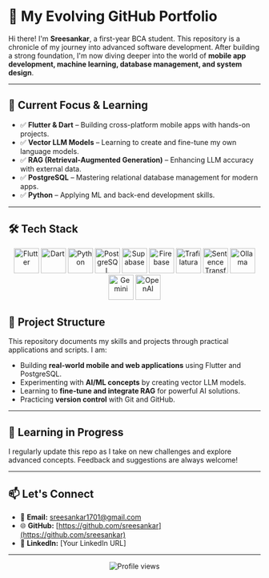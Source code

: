 # 🚀 My Evolving GitHub Portfolio

Hi there! I'm **Sreesankar**, a first-year BCA student. This repository is a chronicle of my journey into advanced software development. After building a strong foundation, I'm now diving deeper into the world of **mobile app development, machine learning, database management, and system design**.

---

## 🧠 Current Focus & Learning

- ✅ **Flutter & Dart** – Building cross-platform mobile apps with hands-on projects.  
- ✅ **Vector LLM Models** – Learning to create and fine-tune my own language models.  
- ✅ **RAG (Retrieval-Augmented Generation)** – Enhancing LLM accuracy with external data.  
- ✅ **PostgreSQL** – Mastering relational database management for modern apps.  
- ✅ **Python** – Applying ML and back-end development skills.

---
## 🛠️ Tech Stack

<p align="center">
  <img src="https://cdn.jsdelivr.net/gh/devicons/devicon/icons/flutter/flutter-original.svg" width="50" height="50" title="Flutter" />
  <img src="https://cdn.jsdelivr.net/gh/devicons/devicon/icons/dart/dart-original.svg" width="50" height="50" title="Dart" />
  <img src="https://cdn.jsdelivr.net/gh/devicons/devicon/icons/python/python-original.svg" width="50" height="50" title="Python" />
  <img src="https://cdn.jsdelivr.net/gh/devicons/devicon/icons/postgresql/postgresql-original.svg" width="50" height="50" title="PostgreSQL" />
  <img src="https://seeklogo.com/images/S/supabase-logo-0E8AFAF90E-seeklogo.com.png" width="50" height="50" title="Supabase" />
  <img src="https://www.vectorlogo.zone/logos/firebase/firebase-icon.svg" width="50" height="50" title="Firebase" />
  <img src="https://raw.githubusercontent.com/Trafilatura/trafilatura/main/docs/logo.png" width="50" height="50" title="Trafilatura" />
  <img src="https://huggingface.co/front/assets/huggingface_logo.svg" width="50" height="50" title="Sentence Transformer" />
  <img src="https://upload.wikimedia.org/wikipedia/commons/2/23/Ollama_logo.svg" width="50" height="50" title="Ollama" />
  <img src="https://upload.wikimedia.org/wikipedia/commons/6/6b/Gemini_logo.svg" width="50" height="50" title="Gemini" />
  <img src="https://upload.wikimedia.org/wikipedia/commons/0/04/OpenAI_Logo.svg" width="50" height="50" title="OpenAI" />
</p>



## 📁 Project Structure

This repository documents my skills and projects through practical applications and scripts. I am:

- Building **real-world mobile and web applications** using Flutter and PostgreSQL.  
- Experimenting with **AI/ML concepts** by creating vector LLM models.  
- Learning to **fine-tune and integrate RAG** for powerful AI solutions.  
- Practicing **version control** with Git and GitHub.

---

## 🌱 Learning in Progress

I regularly update this repo as I take on new challenges and explore advanced concepts. Feedback and suggestions are always welcome!  

---

## 📫 Let's Connect

- 📧 **Email:** sreesankar1701@gmail.com  
- 🌐 **GitHub:** [https://github.com/sreesankar](https://github.com/sreesankar)  
- 💼 **LinkedIn:** [Your LinkedIn URL]

---

<p align="center">
  <img src="https://komarev.com/ghpvc/?username=sreesankar&color=blue" alt="Profile views" />
</p>
